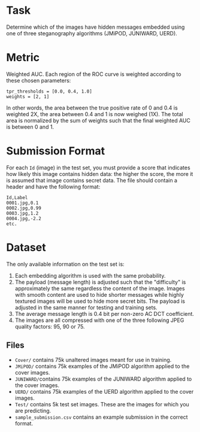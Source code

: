 # Task

Determine which of the images have hidden messages embedded using one of three steganography algorithms (JMiPOD, JUNIWARD, UERD).

# Metric

Weighted AUC. Each region of the ROC curve is weighted according to these chosen parameters:

```
tpr_thresholds = [0.0, 0.4, 1.0]
weights = [2, 1]
```

In other words, the area between the true positive rate of 0 and 0.4 is weighted 2X, the area between 0.4 and 1 is now weighed (1X). The total area is normalized by the sum of weights such that the final weighted AUC is between 0 and 1.

# Submission Format

For each `Id` (image) in the test set, you must provide a score that indicates how likely this image contains hidden data: the higher the score, the more it is assumed that image contains secret data. The file should contain a header and have the following format:

```
Id,Label
0001.jpg,0.1
0002.jpg,0.99
0003.jpg,1.2
0004.jpg,-2.2
etc.
```
# Dataset

The only available information on the test set is:

1. Each embedding algorithm is used with the same probability.
2. The payload (message length) is adjusted such that the "difficulty" is approximately the same regardless the content of the image. Images with smooth content are used to hide shorter messages while highly textured images will be used to hide more secret bits. The payload is adjusted in the same manner for testing and training sets.
3. The average message length is 0.4 bit per non-zero AC DCT coefficient.
4. The images are all compressed with one of the three following JPEG quality factors: 95, 90 or 75.

## Files

- `Cover/` contains 75k unaltered images meant for use in training.
- `JMiPOD/` contains 75k examples of the JMiPOD algorithm applied to the cover images.
- `JUNIWARD/`contains 75k examples of the JUNIWARD algorithm applied to the cover images.
- `UERD/` contains 75k examples of the UERD algorithm applied to the cover images.
- `Test/` contains 5k test set images. These are the images for which you are predicting.
- `sample_submission.csv` contains an example submission in the correct format.